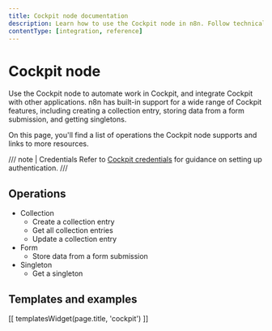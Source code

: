 ```yaml
---
title: Cockpit node documentation
description: Learn how to use the Cockpit node in n8n. Follow technical documentation to integrate Cockpit node into your workflows.
contentType: [integration, reference]
---
```


# Cockpit node

Use the Cockpit node to automate work in Cockpit, and integrate Cockpit with other applications. n8n has built-in support for a wide range of Cockpit features, including creating a collection entry, storing data from a form submission, and getting singletons.

On this page, you'll find a list of operations the Cockpit node supports and links to more resources.

/// note | Credentials
Refer to [Cockpit credentials](/integrations/builtin/credentials/cockpit.md) for guidance on setting up authentication. 
///

## Operations

* Collection
    * Create a collection entry
    * Get all collection entries
    * Update a collection entry
* Form
    * Store data from a form submission
* Singleton
    * Get a singleton

## Templates and examples

<!-- see https://www.notion.so/n8n/Pull-in-templates-for-the-integrations-pages-37c716837b804d30a33b47475f6e3780 -->
[[ templatesWidget(page.title, 'cockpit') ]]
